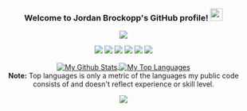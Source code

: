 <h3 align="center">
  Welcome to Jordan Brockopp's GitHub profile!
  <img src="https://media.giphy.com/media/hvRJCLFzcasrR4ia7z/giphy.gif" width="25">
</h3>

<p align="center">
  <a href="https://git.io/typing-svg"><img src="https://readme-typing-svg.herokuapp.com/?center=true&vCenter=true&color=0000FF&font=epilogue&size=25&lines=Doer%20Of%20Things!;Full%20Stack%20Developer!!;Open-Source%20Enthusiast!!!;Thank%20You%20For%20Visiting!!!!"></a>
</p>

<p align="center">
  <a href="https://github.com/jbrockopp"><img src="https://img.shields.io/badge/github-%23121011.svg?style=for-the-badge&logo=github&logoColor=white"></a>
  <a href="mailto:jdbro94@gmail.com"><img src="https://img.shields.io/badge/Gmail-D14836?style=for-the-badge&logo=gmail&logoColor=white"></a>
  <a href="https://www.facebook.com/jordan.brockopp/"><img src="https://img.shields.io/badge/Facebook-%231877F2.svg?style=for-the-badge&logo=Facebook&logoColor=white"></a>
  <a href="https://www.linkedin.com/in/jordan-brockopp-715107a9/"><img src="https://img.shields.io/badge/linkedin-%230077B5.svg?style=for-the-badge&logo=linkedin&logoColor=white"></a>
  <a href="https://m.me/JordanBrockopp/"><img src="https://img.shields.io/badge/Messenger-00B2FF?style=for-the-badge&logo=messenger&logoColor=white"></a>
  <a href="https://gophers.slack.com/team/UE43D5DUG/"><img src="https://img.shields.io/badge/Slack-4A154B?style=for-the-badge&logo=slack&logoColor=white"></a>
</p>

<p align="center">
  <a href="https://github.com/anuraghazra/github-readme-stats">
    <img align="center" alt="My Github Stats" src="https://github-readme-stats.vercel.app/api?username=jbrockopp&custom_title=My%20GitHub%20Stats&hide_border=true&bg_color=4F2683&text_color=FFC62F&title_color=FFC62F&icon_color=FFC62F&show_icons=true&count_private=true"
    />
  </a>
  <a href="https://github.com/anuraghazra/github-readme-stats">
    <img align="center" alt="My Top Languages" src="https://github-readme-stats.vercel.app/api/top-langs?username=jbrockopp&custom_title=My%20Top%20Languages&hide_border=true&bg_color=4F2683&text_color=FFC62F&title_color=FFC62F&icon_color=FFC62F"
    />
  </a>
  <br/>
  <b>Note:</b> Top languages is only a metric of the languages my public code consists of and doesn't reflect experience or skill level.
</p>

<p align="center">
  <a href="https://github.com/antonkomarev/github-profile-views-counter"><img src="https://komarev.com/ghpvc/?username=JordanBrockopp&style=plastic&color=green"></a>
</p>

<!--
**jbrockopp/jbrockopp** is a ✨ _special_ ✨ repository because its `README.md` (this file) appears on your GitHub profile.

Here are some ideas to get you started:

- 🔭 I’m currently working on ...
- 🌱 I’m currently learning ...
- 👯 I’m looking to collaborate on ...
- 🤔 I’m looking for help with ...
- 💬 Ask me about ...
- 📫 How to reach me: ...
- 😄 Pronouns: ...
- ⚡ Fun fact: ...
-->
